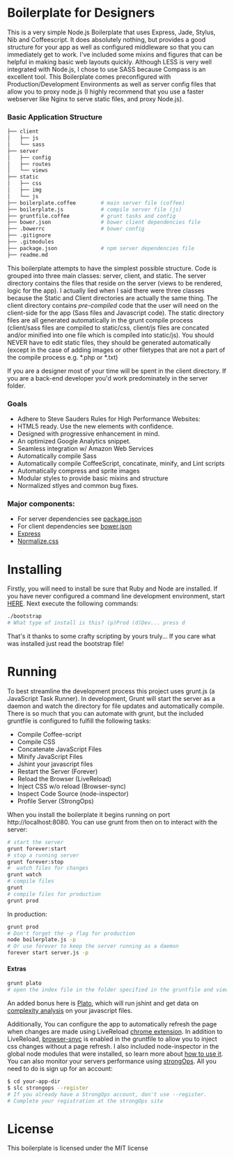 # Boilerplate for Designers 
This is a very simple Node.js Boilerplate that uses Express, Jade, Stylus, Nib and Coffeescript. It does absolutely nothing, but provides a good structure for your app as well as configured middleware so that you can immediately get to work. I've included some mixins and figures that can be helpful in making basic web layouts quickly. Although LESS is very well integrated with Node.js, I chose to use SASS because Compass is an excellent tool. This Boilerplate comes preconfigured with Production/Development Environments as well as server config files that allow you to proxy node.js (I highly recommend that you use a faster webserver like Nginx to serve static files, and proxy Node.js).

### Basic Application Structure
```sh
├── client
│   ├── js
│   └── sass
├── server
│   ├── config
│   ├── routes
│   └── views
├── static
│   ├── css
│   ├── img
│   └── js
├── boilerplate.coffee        # main server file (coffee)
├── boilerplate.js            # compile server file (js)
├── gruntfile.coffee          # grunt tasks and config
├── bower.json                # bower client dependencies file
├── .bowerrc                  # bower config
├── .gitignore
├── .gitmodules
├── package.json              # npm server dependencies file
├── readme.md
```

This boilerplate attempts to have the simplest possible structure. Code is grouped into three main classes: server, client, and static. The server directory contains the files that reside on the server (views to be rendered, logic for the app). I actually lied when I said there were three classes because the Static and Client directories are actually the same thing. The client directory contains *pre-compiled* code that the user will need on the client-side for the app (Sass files and Javascript code). The static directory files are all generated automatically in the grunt compile process (client/sass files are compiled to static/css, client/js files are concated and/or minified into one file which is compiled into static/js). You should NEVER have to edit static files, they should be generated automatically (except in the case of adding images or other filetypes that are not a part of the compile process e.g. *.php or *.txt)

If you are a designer most of your time will be spent in the client directory. If you are a back-end developer you'd work predominately in the server folder.
### Goals

* Adhere to Steve Sauders Rules for High Performance Websites:
* HTML5 ready. Use the new elements with confidence.
* Designed with progressive enhancement in mind.
* An optimized Google Analytics snippet.
* Seamless integration w/ Amazon Web Services
* Automatically compile Sass
* Automatically compile CoffeeScript, concatinate, minify, and Lint scripts
* Automatically compress and sprite images
* Modular styles to provide basic mixins and structure
* Normalized stlyes  and common bug fixes.

### Major components:

* For server dependencies see [package.json](https://github.com/cdrake757/boilerplate/blob/master/package.json)
* For client dependencies see [bower.json](https://github.com/cdrake757/boilerplate/blob/master/bower.json)
* [Express](http://expressjs.com/guide.html)
* [Normalize.css](http://necolas.github.io/normalize.css/)

# Installing

Firstly, you will need to  install be sure that Ruby and Node are installed. If you have never configured a command line development environment, start [HERE](https://github.com/cdrake757/boilerplate/tree/master/tutorials#environment). Next execute the following commands:

```sh
./bootstrap
# What type of install is this? (p)Prod (d)Dev... press d

```
That's it thanks to some crafty scripting by yours truly... If you care what was installed just read the bootstrap file!
# Running
To best streamline the development process this project uses grunt.js (a JavaScript Task Runner). In development, Grunt will start the server as a daemon and watch the directory for file updates and automatically compile. There is so much that you can automate with grunt, but the included gruntfile is configured to fulfill the following tasks:

* Compile Coffee-script
* Compile CSS 
* Concatenate JavaScript Files
* Minify JavaScript Files
* Jshint your javascript files
* Restart the Server (Forever)
* Reload the Browser (LiveReload)
* Inject CSS w/o reload (Browser-sync)
* Inspect Code Source (node-inspector)
* Profile Server (StrongOps)

When you install the boilerplate it begins running on port http://localhost:8080. You can use grunt from then on to interact with the server:
```sh
# start the server
grunt forever:start
# stop a running server
grunt forever:stop 
#  watch files for changes
grunt watch
# compile files
grunt
# compile files for production
grunt prod 
```
In production:

```sh
grunt prod
# Don't forget the -p flag for production
node boilerplate.js -p 
# Or use forever to keep the server running as a daemon
forever start server.js -p 
```
#### Extras
```sh
grunt plato
# open the index file in the folder specified in the gruntfile and view report
```
An added bonus here is [Plato](https://github.com/jsoverson/plato), which will run jshint and get data on [complexity analysis](http://jsoverson.github.io/plato/examples/jquery/) on your javascript files.

Additionally, You can configure the app to automatically refresh the page when changes are made using LiveReload [chrome extension](https://chrome.google.com/webstore/detail/livereload/jnihajbhpnppcggbcgedagnkighmdlei). In addition to LiveReload, [browser-snyc](https://github.com/shakyShane/grunt-browser-sync) is enabled in the gruntfile to allow you to inject css changes without a page refresh. I also included node-inspector in the global node modules that were installed, so learn more about [how to use it](https://github.com/node-inspector/node-inspector). 
You can also monitor your servers performance using [strongOps](http://strongloop.com/node-js-performance/strongops/). All you need to do is sign up for an account:
```sh
$ cd your-app-dir
$ slc strongops --register
# If you already have a StrongOps account, don't use --register.
# Complete your registration at the strongOps site
```

# License
This boilerplate is licensed under the MIT license

